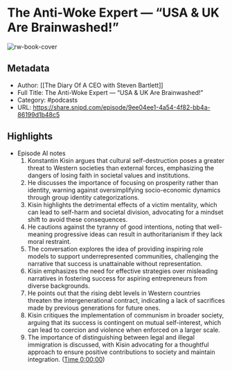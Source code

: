 # The Anti-Woke Expert —  “USA & UK Are Brainwashed!”

![rw-book-cover](https://wsrv.nl/?url=https%3A%2F%2Fmegaphone.imgix.net%2Fpodcasts%2F0d8f9f54-48cd-11ee-ab9b-c7fa92fe264e%2Fimage%2Fdoac-yt-logo.jpg%3Fixlib%3Drails-4.3.1%26max-w%3D3000%26max-h%3D3000%26fit%3Dcrop%26auto%3Dformat%2Ccompress&w=100&h=100)

## Metadata
- Author: [[The Diary Of A CEO with Steven Bartlett]]
- Full Title: The Anti-Woke Expert —  “USA & UK Are Brainwashed!”
- Category: #podcasts
- URL: https://share.snipd.com/episode/9ee04ee1-4a54-4f82-bb4a-86199d1b48c5

## Highlights
- Episode AI notes
  1. Konstantin Kisin argues that cultural self-destruction poses a greater threat to Western societies than external forces, emphasizing the dangers of losing faith in societal values and institutions.
  2. He discusses the importance of focusing on prosperity rather than identity, warning against oversimplifying socio-economic dynamics through group identity categorizations.
  3. Kisin highlights the detrimental effects of a victim mentality, which can lead to self-harm and societal division, advocating for a mindset shift to avoid these consequences.
  4. He cautions against the tyranny of good intentions, noting that well-meaning progressive ideas can result in authoritarianism if they lack moral restraint.
  5. The conversation explores the idea of providing inspiring role models to support underrepresented communities, challenging the narrative that success is unattainable without representation.
  6. Kisin emphasizes the need for effective strategies over misleading narratives in fostering success for aspiring entrepreneurs from diverse backgrounds.
  7. He points out that the rising debt levels in Western countries threaten the intergenerational contract, indicating a lack of sacrifices made by previous generations for future ones.
  8. Kisin critiques the implementation of communism in broader society, arguing that its success is contingent on mutual self-interest, which can lead to coercion and violence when enforced on a larger scale.
  9. The importance of distinguishing between legal and illegal immigration is discussed, with Kisin advocating for a thoughtful approach to ensure positive contributions to society and maintain integration. ([Time 0:00:00](https://share.snipd.com/episode-takeaways/e774c568-3165-4d75-8404-aa4621ef9e50))
